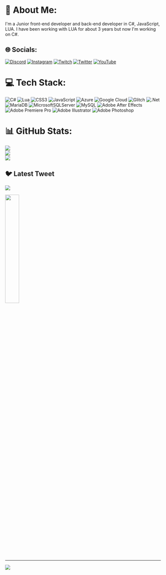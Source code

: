 # 💫 About Me:
I'm a Junior front-end developer and back-end developer in C#, JavaScript, LUA. I have been working with LUA for about 3 years but now I'm working on C#.


## 🌐 Socials:
[![Discord](https://img.shields.io/badge/Discord-%237289DA.svg?logo=discord&logoColor=white)](https://discord.gg/https://discord.gg/zertxMj7Yh) [![Instagram](https://img.shields.io/badge/Instagram-%23E4405F.svg?logo=Instagram&logoColor=white)](https://instagram.com/furkannbilir) [![Twitch](https://img.shields.io/badge/Twitch-%239146FF.svg?logo=Twitch&logoColor=white)](https://twitch.tv/chefrzexe) [![Twitter](https://img.shields.io/badge/Twitter-%231DA1F2.svg?logo=Twitter&logoColor=white)](https://twitter.com/chefrzexe) [![YouTube](https://img.shields.io/badge/YouTube-%23FF0000.svg?logo=YouTube&logoColor=white)](https://youtube.com/@chefrz) 

# 💻 Tech Stack:
![C#](https://img.shields.io/badge/c%23-%23239120.svg?style=for-the-badge&logo=c-sharp&logoColor=white) ![Lua](https://img.shields.io/badge/lua-%232C2D72.svg?style=for-the-badge&logo=lua&logoColor=white) ![CSS3](https://img.shields.io/badge/css3-%231572B6.svg?style=for-the-badge&logo=css3&logoColor=white) ![JavaScript](https://img.shields.io/badge/javascript-%23323330.svg?style=for-the-badge&logo=javascript&logoColor=%23F7DF1E) ![Azure](https://img.shields.io/badge/azure-%230072C6.svg?style=for-the-badge&logo=azure-devops&logoColor=white) ![Google Cloud](https://img.shields.io/badge/Google%20Cloud-%234285F4.svg?style=for-the-badge&logo=google-cloud&logoColor=white) ![Glitch](https://img.shields.io/badge/glitch-%233333FF.svg?style=for-the-badge&logo=glitch&logoColor=white) ![.Net](https://img.shields.io/badge/.NET-5C2D91?style=for-the-badge&logo=.net&logoColor=white) ![MariaDB](https://img.shields.io/badge/MariaDB-003545?style=for-the-badge&logo=mariadb&logoColor=white) ![MicrosoftSQLServer](https://img.shields.io/badge/Microsoft%20SQL%20Sever-CC2927?style=for-the-badge&logo=microsoft%20sql%20server&logoColor=white) ![MySQL](https://img.shields.io/badge/mysql-%2300f.svg?style=for-the-badge&logo=mysql&logoColor=white) ![Adobe After Effects](https://img.shields.io/badge/Adobe%20After%20Effects-9999FF.svg?style=for-the-badge&logo=Adobe%20After%20Effects&logoColor=white) ![Adobe Premiere Pro](https://img.shields.io/badge/Adobe%20Premiere%20Pro-9999FF.svg?style=for-the-badge&logo=Adobe%20Premiere%20Pro&logoColor=white) ![Adobe Illustrator](https://img.shields.io/badge/adobeillustrator-%23FF9A00.svg?style=for-the-badge&logo=adobeillustrator&logoColor=white) ![Adobe Photoshop](https://img.shields.io/badge/adobephotoshop-%2331A8FF.svg?style=for-the-badge&logo=adobephotoshop&logoColor=white)
# 📊 GitHub Stats:
![](https://github-readme-stats.vercel.app/api?username=rz4never&theme=vue-dark&hide_border=true&include_all_commits=false&count_private=false)<br/>
![](https://github-readme-streak-stats.herokuapp.com/?user=rz4never&theme=vue-dark&hide_border=true)<br/>
![](https://github-readme-stats.vercel.app/api/top-langs/?username=rz4never&theme=vue-dark&hide_border=true&include_all_commits=false&count_private=false&layout=compact)

## 🐦 Latest Tweet
[![](https://gtce.itsvg.in/api?username=chefrzexe&theme=vue-dark)](https://github.com/VishwaGauravIn/github-twitter-card-embed)

<p data-sourcepos="1:1-1:253" dir="auto"><img src="[https://spotify-github-profile.vercel.app/api/view?uid=31oun4ziwisy46pfdgzolxg4cd4u&cover_image=true&theme=natemoo-re&show_offline=false&background_color=121212&interchange=false&bar_color=53b14f&bar_color_cover=false](https://spotify-github-profile.vercel.app/api/view.svg?uid=31oun4ziwisy46pfdgzolxg4cd4u&redirect=true][https://spotify-github-profile.vercel.app/api/view.svg?uid=31oun4ziwisy46pfdgzolxg4cd4u&cover_image=true&theme=default&show_offline=true&background_color=121212&interchange=true&bar_color=53b14f&bar_color_cover=false)" style="max-width: 30%; width: 30%;"></a></p>

---
[![](https://visitcount.itsvg.in/api?id=rz4never&icon=2&color=3)](https://visitcount.itsvg.in)

